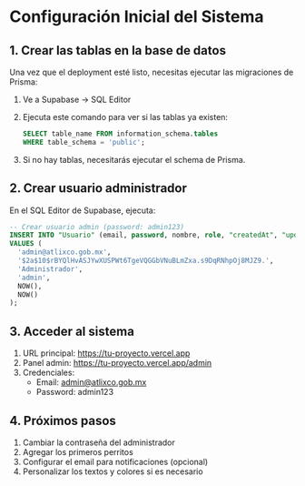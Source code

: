 # Configuración Inicial del Sistema

## 1. Crear las tablas en la base de datos

Una vez que el deployment esté listo, necesitas ejecutar las migraciones de Prisma:

1. Ve a Supabase → SQL Editor
2. Ejecuta este comando para ver si las tablas ya existen:
   ```sql
   SELECT table_name FROM information_schema.tables 
   WHERE table_schema = 'public';
   ```

3. Si no hay tablas, necesitarás ejecutar el schema de Prisma.

## 2. Crear usuario administrador

En el SQL Editor de Supabase, ejecuta:

```sql
-- Crear usuario admin (password: admin123)
INSERT INTO "Usuario" (email, password, nombre, role, "createdAt", "updatedAt")
VALUES (
  'admin@atlixco.gob.mx',
  '$2a$10$rBYQlHvASJYwXUSPWt6TgeVQGGbVNuBLmZxa.s9DqRNhpOj8MJZ9.',
  'Administrador',
  'admin',
  NOW(),
  NOW()
);
```

## 3. Acceder al sistema

1. URL principal: https://tu-proyecto.vercel.app
2. Panel admin: https://tu-proyecto.vercel.app/admin
3. Credenciales:
   - Email: admin@atlixco.gob.mx
   - Password: admin123

## 4. Próximos pasos

1. Cambiar la contraseña del administrador
2. Agregar los primeros perritos
3. Configurar el email para notificaciones (opcional)
4. Personalizar los textos y colores si es necesario